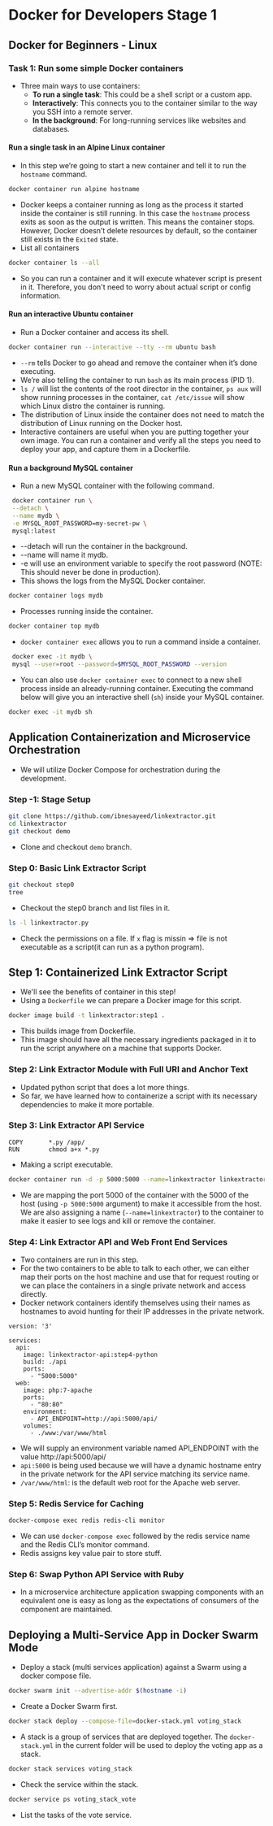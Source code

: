 # Docker for Developers Stage 1

## Docker for Beginners - Linux

### Task 1: Run some simple Docker containers
* Three main ways to use containers:
  * **To run a single task**: This could be a shell script or a custom app.
  * **Interactively**: This connects you to the container similar to the way you SSH into a remote server.
  * **In the background**: For long-running services like websites and databases.
#### Run a single task in an Alpine Linux container
* In this step we’re going to start a new container and tell it to run the `hostname` command.
```bash
docker container run alpine hostname
```
* Docker keeps a container running as long as the process it started inside the container is still running. In this case the `hostname` process exits as soon as the output is written. This means the container stops. However, Docker doesn’t delete resources by default, so the container still exists in the `Exited` state.
* List all containers
```bash
docker container ls --all
```
* So you can run a container and it will execute whatever script is present in it. Therefore, you don't need to worry about actual script or config information.

#### Run an interactive Ubuntu container
* Run a Docker container and access its shell.
```bash
docker container run --interactive --tty --rm ubuntu bash
```
* `--rm` tells Docker to go ahead and remove the container when it’s done executing.
* We’re also telling the container to run `bash` as its main process (PID 1).
* `ls /` will list the contents of the root director in the container, `ps aux` will show running processes in the container, `cat /etc/issue` will show which Linux distro the container is running.
* The distribution of Linux inside the container does not need to match the distribution of Linux running on the Docker host.
* Interactive containers are useful when you are putting together your own image. You can run a container and verify all the steps you need to deploy your app, and capture them in a Dockerfile.

#### Run a background MySQL container
* Run a new MySQL container with the following command.
```bash
 docker container run \
 --detach \
 --name mydb \
 -e MYSQL_ROOT_PASSWORD=my-secret-pw \
 mysql:latest
```
* --detach will run the container in the background.
* --name will name it mydb.
* -e will use an environment variable to specify the root password (NOTE: This should never be done in production).
* This shows the logs from the MySQL Docker container.
```bash
docker container logs mydb
```
* Processes running inside the container.
```bash
docker container top mydb
```
* `docker container exec` allows you to run a command inside a container.
```bash
 docker exec -it mydb \
 mysql --user=root --password=$MYSQL_ROOT_PASSWORD --version
 ```
 * You can also use `docker container exec` to connect to a new shell process inside an already-running container. Executing the command below will give you an interactive shell (`sh`) inside your MySQL container.
 ```bash
 docker exec -it mydb sh
 ```
 
 ## Application Containerization and Microservice Orchestration
 * We will utilize Docker Compose for orchestration during the development.
 ### Step -1: Stage Setup
 ```bash
git clone https://github.com/ibnesayeed/linkextractor.git
cd linkextractor
git checkout demo
```
* Clone and checkout `demo` branch.
### Step 0: Basic Link Extractor Script
```bash
git checkout step0
tree
```
* Checkout the step0 branch and list files in it.
```bash
ls -l linkextractor.py
```
* Check the permissions on a file. If `x` flag is missin => file is not executable as a script(it can run as a python program).
## Step 1: Containerized Link Extractor Script
* We'll see the benefits of container in this step!
* Using a `Dockerfile` we can prepare a Docker image for this script.
```bash
docker image build -t linkextractor:step1 .
```
* This builds image from Dockerfile.
* This image should have all the necessary ingredients packaged in it to run the script anywhere on a machine that supports Docker.

### Step 2: Link Extractor Module with Full URI and Anchor Text
* Updated python script that does a lot more things.
* So far, we have learned how to containerize a script with its necessary dependencies to make it more portable. 

### Step 3: Link Extractor API Service
```docker
COPY       *.py /app/
RUN        chmod a+x *.py
```
* Making a script executable.
```bash
docker container run -d -p 5000:5000 --name=linkextractor linkextractor:step3
```
* We are mapping the port 5000 of the container with the 5000 of the host (using `-p 5000:5000` argument) to make it accessible from the host. We are also assigning a name (`--name=linkextractor`) to the container to make it easier to see logs and kill or remove the container.

### Step 4: Link Extractor API and Web Front End Services
* Two containers are run in this step.
* For the two containers to be able to talk to each other, we can either map their ports on the host machine and use that for request routing or we can place the containers in a single private network and access directly. 
* Docker network containers identify themselves using their names as hostnames to avoid hunting for their IP addresses in the private network.
```docker
version: '3'

services:
  api:
    image: linkextractor-api:step4-python
    build: ./api
    ports:
      - "5000:5000"
  web:
    image: php:7-apache
    ports:
      - "80:80"
    environment:
      - API_ENDPOINT=http://api:5000/api/
    volumes:
      - ./www:/var/www/html
```      
* We will supply an environment variable named API_ENDPOINT with the value http://api:5000/api/
* `api:5000` is being used because we will have a dynamic hostname entry in the private network for the API service matching its service name.
* `/var/www/html`: is the default web root for the Apache web server.

### Step 5: Redis Service for Caching
```bash
docker-compose exec redis redis-cli monitor
```
* We can use `docker-compose exec` followed by the redis service name and the Redis CLI’s monitor command.
* Redis assigns key value pair to store stuff.

### Step 6: Swap Python API Service with Ruby
* In a microservice architecture application swapping components with an equivalent one is easy as long as the expectations of consumers of the component are maintained.

## Deploying a Multi-Service App in Docker Swarm Mode
* Deploy a stack (multi services application) against a Swarm using a docker compose file.
```bash
docker swarm init --advertise-addr $(hostname -i)
```
* Create a Docker Swarm first.
```bash
docker stack deploy --compose-file=docker-stack.yml voting_stack
```
* A stack is a group of services that are deployed together. The `docker-stack.yml` in the current folder will be used to deploy the voting app as a stack.
```bash
docker stack services voting_stack
```
* Check the service within the stack.
```bash
docker service ps voting_stack_vote
```
* List the tasks of the vote service.
